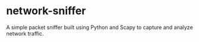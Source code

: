 # network-sniffer
A simple packet sniffer built using Python and Scapy to capture and analyze network traffic.
